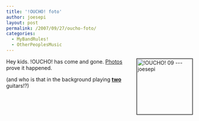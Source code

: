 ```yaml
---
title: '!OUCHO! foto'
author: joesepi
layout: post
permalink: /2007/09/27/oucho-foto/
categories:
  - MyBandRules!
  - OtherPeoplesMusic
---
```

<img src="http://www.joesepi.com/gallery/d/5244-2/OUCHO+09+-+177.jpg" style="border: 1px solid #000000; margin: 0pt 0pt 15px 15px" title="!OUCHO! 09 -- joesepi" alt="!OUCHO! 09 --- joesepi" align="right" height="150" width="150" />Hey kids. !OUCHO! has come and gone. <a href="http://www.joesepi.com/gallery/v/shows/oucho9/" title="!OUCHO! photos" target="_blank">Photos</a> prove it happened.

(and who is that in the background playing <strong style="text-decoration: underline">two</strong> guitars!?)

<br clear="all" />

